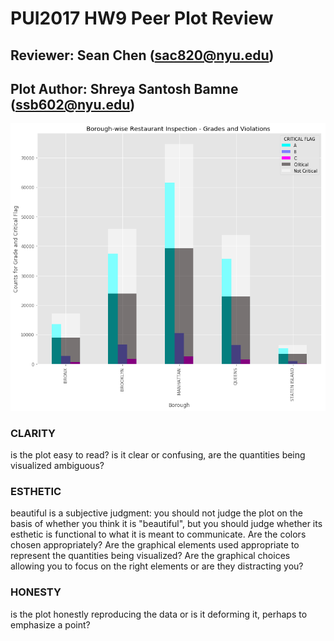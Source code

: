 # PUI2017 HW9 Peer Plot Review

## Reviewer: Sean Chen (sac820@nyu.edu)
## Plot Author: Shreya Santosh Bamne (ssb602@nyu.edu)


![](ssb602_graph.png "ssb602 Plot")



### CLARITY
is the plot easy to read? is it clear or confusing, are the quantities being visualized ambiguous?

### ESTHETIC
beautiful is a subjective judgment: you should not judge the plot on the basis of whether you think it is "beautiful", but you should judge whether its esthetic is functional to what it is meant to communicate. Are the colors chosen appropriately? Are the graphical elements used appropriate to represent the quantities being visualized? Are the graphical choices allowing you to focus on the right elements or are they distracting you?

### HONESTY
is the plot honestly reproducing the data or is it deforming it, perhaps to emphasize a point?